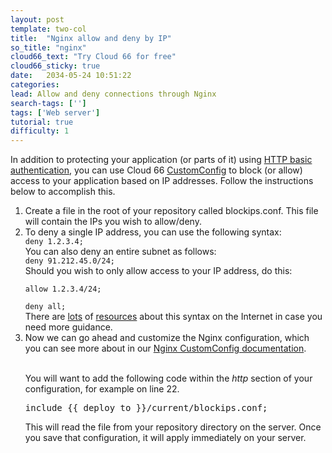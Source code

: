 ```yaml
---
layout: post
template: two-col
title:  "Nginx allow and deny by IP"
so_title: "nginx"
cloud66_text: "Try Cloud 66 for free"
cloud66_sticky: true
date:   2034-05-24 10:51:22
categories: 
lead: Allow and deny connections through Nginx
search-tags: ['']
tags: ['Web server']
tutorial: true
difficulty: 1
---
```


In addition to protecting your application (or parts of it) using [HTTP basic authentication](/articles/nginx-basic-authorization), you can use Cloud 66 [CustomConfig](/building-your-stack/customconfig) to block (or allow) access to your application based on IP addresses.
Follow the instructions below to accomplish this.

<ol class="article-list">
<li>Create a file in the root of your repository called blockips.conf. This file will contain the IPs you wish to allow/deny.</li>
<li>To deny a single IP address, you can use the following syntax:</li>
<code>deny 1.2.3.4;</code><br>
You can also deny an entire subnet as follows:
<br><code>deny 91.212.45.0/24;</code><br>
Should you wish to only allow access to your IP address, do this:
<br><code>
allow 1.2.3.4/24;<br>
deny all;</code>
<br>There are <a href="http://www.cyberciti.biz/faq/linux-unix-nginx-access-control-howto/">lots</a> of <a href="http://wiki.nginx.org/HttpAccessModule">resources</a> about this syntax on the Internet in case you need more guidance.
<li>Now we can go ahead and customize the Nginx configuration, which you can see more about in our <a href="http://help.cloud66.com/web-server/nginx">Nginx CustomConfig documentation</a>.</li>

<br/>You will want to add the following code within the <i>http</i> section of your configuration, for example on line 22.

<pre class="prettyprint">
include &#123;&#123; deploy_to &#125;&#125;/current/blockips.conf;
</pre>

This will read the file from your repository directory on the server. Once you save that configuration, it will apply immediately on your server.
</ol>